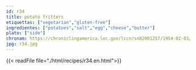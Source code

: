 ```yaml
---
id: r34
title: potato fritters
etiquettas: ["vegetarian","gluten-free"]
ingredientes: ["potatoes","salt","egg","cheese","butter"]
plato: ["side"]
chronam: https://chroniclingamerica.loc.gov/lccn/sn82001257/1954-02-03/ed-1/seq-4/
jpg: r34.jpg
---
```


{{< readFile file="./html/recipes/r34.en.html">}}